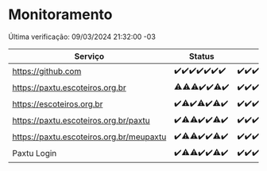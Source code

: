 # Monitoramento

Última verificação: 09/03/2024 21:32:00 -03

|Serviço|Status|Últimas 24h|
|---|---|---|
|https://github.com|<span title="2024-03-03: OK=24">✔️</span><span title="2024-03-04: OK=22">✔️</span><span title="2024-03-05: OK=24">✔️</span><span title="2024-03-06: OK=24">✔️</span><span title="2024-03-07: OK=24">✔️</span><span title="2024-03-08: OK=24">✔️</span><span title="2024-03-09: OK=1">✔️</span>|<span title="08/03/2024 22:34:00 -03 : 200">✔️</span><span title="08/03/2024 23:09:00 -03 : 200">✔️</span><span title="09/03/2024 00:09:00 -03 : 200">✔️</span><span title="09/03/2024 01:07:00 -03 : 200">✔️</span><span title="09/03/2024 02:07:00 -03 : 200">✔️</span><span title="09/03/2024 03:09:00 -03 : 200">✔️</span><span title="09/03/2024 04:03:00 -03 : 200">✔️</span><span title="09/03/2024 05:07:00 -03 : 200">✔️</span><span title="09/03/2024 06:06:00 -03 : 200">✔️</span><span title="09/03/2024 07:04:00 -03 : 200">✔️</span><span title="09/03/2024 08:02:00 -03 : 200">✔️</span><span title="09/03/2024 09:09:00 -03 : 200">✔️</span><span title="09/03/2024 10:04:00 -03 : 200">✔️</span><span title="09/03/2024 11:03:00 -03 : 200">✔️</span><span title="09/03/2024 12:03:00 -03 : 200">✔️</span><span title="09/03/2024 13:06:00 -03 : 200">✔️</span><span title="09/03/2024 14:03:00 -03 : 200">✔️</span><span title="09/03/2024 15:07:00 -03 : 200">✔️</span><span title="09/03/2024 16:02:00 -03 : 200">✔️</span><span title="09/03/2024 17:05:00 -03 : 200">✔️</span><span title="09/03/2024 18:03:00 -03 : 200">✔️</span><span title="09/03/2024 19:05:00 -03 : 200">✔️</span><span title="09/03/2024 20:06:00 -03 : 200">✔️</span><span title="09/03/2024 21:32:00 -03 : 200">✔️</span>|
|https://paxtu.escoteiros.org.br|<span title="2024-03-03: OK=23, Falhas=1">⚠️</span><span title="2024-03-04: OK=21, Falhas=1">⚠️</span><span title="2024-03-05: OK=23, Falhas=1">⚠️</span><span title="2024-03-06: OK=24">✔️</span><span title="2024-03-07: OK=24">✔️</span><span title="2024-03-08: OK=23, Falhas=1">⚠️</span><span title="2024-03-09: OK=1">✔️</span>|<span title="08/03/2024 22:34:00 -03 : 200">✔️</span><span title="08/03/2024 23:09:00 -03 : 200">✔️</span><span title="09/03/2024 00:09:00 -03 : 200">✔️</span><span title="09/03/2024 01:07:00 -03 : 200">✔️</span><span title="09/03/2024 02:07:00 -03 : 200">✔️</span><span title="09/03/2024 03:09:00 -03 : 200">✔️</span><span title="09/03/2024 04:03:00 -03 : 200">✔️</span><span title="09/03/2024 05:07:00 -03 : 200">✔️</span><span title="09/03/2024 06:06:00 -03 : 200">✔️</span><span title="09/03/2024 07:04:00 -03 : 200">✔️</span><span title="09/03/2024 08:02:00 -03 : 200">✔️</span><span title="09/03/2024 09:09:00 -03 : 200">✔️</span><span title="09/03/2024 10:04:00 -03 : 200">✔️</span><span title="09/03/2024 11:03:00 -03 : 200">✔️</span><span title="09/03/2024 12:03:00 -03 : 200">✔️</span><span title="09/03/2024 13:06:00 -03 : 200">✔️</span><span title="09/03/2024 14:03:00 -03 : 200">✔️</span><span title="09/03/2024 15:07:00 -03 : 200">✔️</span><span title="09/03/2024 16:02:00 -03 : 200">✔️</span><span title="09/03/2024 17:05:00 -03 : 200">✔️</span><span title="09/03/2024 18:03:00 -03 : 200">✔️</span><span title="09/03/2024 19:05:00 -03 : 200">✔️</span><span title="09/03/2024 20:06:00 -03 : 200">✔️</span><span title="09/03/2024 21:32:00 -03 : 200">✔️</span>|
|https://escoteiros.org.br|<span title="2024-03-03: OK=24">✔️</span><span title="2024-03-04: OK=21, Falhas=1">⚠️</span><span title="2024-03-05: OK=24">✔️</span><span title="2024-03-06: OK=23, Falhas=1">⚠️</span><span title="2024-03-07: OK=24">✔️</span><span title="2024-03-08: OK=23, Falhas=1">⚠️</span><span title="2024-03-09: OK=1">✔️</span>|<span title="08/03/2024 22:34:00 -03 : 200">✔️</span><span title="08/03/2024 23:09:00 -03 : 200">✔️</span><span title="09/03/2024 00:09:00 -03 : 200">✔️</span><span title="09/03/2024 01:07:00 -03 : 200">✔️</span><span title="09/03/2024 02:07:00 -03 : 200">✔️</span><span title="09/03/2024 03:09:00 -03 : 200">✔️</span><span title="09/03/2024 04:03:00 -03 : 200">✔️</span><span title="09/03/2024 05:07:00 -03 : 200">✔️</span><span title="09/03/2024 06:06:00 -03 : 200">✔️</span><span title="09/03/2024 07:04:00 -03 : 200">✔️</span><span title="09/03/2024 08:02:00 -03 : 200">✔️</span><span title="09/03/2024 09:09:00 -03 : 200">✔️</span><span title="09/03/2024 10:04:00 -03 : 200">✔️</span><span title="09/03/2024 11:03:00 -03 : 200">✔️</span><span title="09/03/2024 12:03:00 -03 : 200">✔️</span><span title="09/03/2024 13:06:00 -03 : 200">✔️</span><span title="09/03/2024 14:03:00 -03 : 200">✔️</span><span title="09/03/2024 15:07:00 -03 : 200">✔️</span><span title="09/03/2024 16:02:00 -03 : 200">✔️</span><span title="09/03/2024 17:05:00 -03 : 200">✔️</span><span title="09/03/2024 18:03:00 -03 : 200">✔️</span><span title="09/03/2024 19:05:00 -03 : 200">✔️</span><span title="09/03/2024 20:06:00 -03 : 200">✔️</span><span title="09/03/2024 21:32:00 -03 : 200">✔️</span>|
|https://paxtu.escoteiros.org.br/paxtu|<span title="2024-03-03: OK=24">✔️</span><span title="2024-03-04: OK=19, Falhas=3">⚠️</span><span title="2024-03-05: OK=23, Falhas=1">⚠️</span><span title="2024-03-06: OK=24">✔️</span><span title="2024-03-07: OK=24">✔️</span><span title="2024-03-08: OK=23, Falhas=1">⚠️</span><span title="2024-03-09: OK=1">✔️</span>|<span title="08/03/2024 22:34:00 -03 : 200">✔️</span><span title="08/03/2024 23:09:00 -03 : 200">✔️</span><span title="09/03/2024 00:09:00 -03 : 200">✔️</span><span title="09/03/2024 01:07:00 -03 : 200">✔️</span><span title="09/03/2024 02:07:00 -03 : 200">✔️</span><span title="09/03/2024 03:09:00 -03 : 200">✔️</span><span title="09/03/2024 04:03:00 -03 : 200">✔️</span><span title="09/03/2024 05:07:00 -03 : 200">✔️</span><span title="09/03/2024 06:06:00 -03 : 200">✔️</span><span title="09/03/2024 07:04:00 -03 : 200">✔️</span><span title="09/03/2024 08:02:00 -03 : 200">✔️</span><span title="09/03/2024 09:09:00 -03 : 200">✔️</span><span title="09/03/2024 10:04:00 -03 : 200">✔️</span><span title="09/03/2024 11:03:00 -03 : 200">✔️</span><span title="09/03/2024 12:03:00 -03 : 200">✔️</span><span title="09/03/2024 13:06:00 -03 : 200">✔️</span><span title="09/03/2024 14:03:00 -03 : 200">✔️</span><span title="09/03/2024 15:07:00 -03 : 200">✔️</span><span title="09/03/2024 16:02:00 -03 : 200">✔️</span><span title="09/03/2024 17:05:00 -03 : 200">✔️</span><span title="09/03/2024 18:03:00 -03 : 200">✔️</span><span title="09/03/2024 19:05:00 -03 : 200">✔️</span><span title="09/03/2024 20:06:00 -03 : 200">✔️</span><span title="09/03/2024 21:32:00 -03 : 200">✔️</span>|
|https://paxtu.escoteiros.org.br/meupaxtu|<span title="2024-03-03: OK=24">✔️</span><span title="2024-03-04: OK=19, Falhas=3">⚠️</span><span title="2024-03-05: OK=23, Falhas=1">⚠️</span><span title="2024-03-06: OK=24">✔️</span><span title="2024-03-07: OK=24">✔️</span><span title="2024-03-08: OK=23, Falhas=1">⚠️</span><span title="2024-03-09: OK=1">✔️</span>|<span title="08/03/2024 22:34:00 -03 : 200">✔️</span><span title="08/03/2024 23:09:00 -03 : 200">✔️</span><span title="09/03/2024 00:09:00 -03 : 200">✔️</span><span title="09/03/2024 01:07:00 -03 : 200">✔️</span><span title="09/03/2024 02:07:00 -03 : 200">✔️</span><span title="09/03/2024 03:09:00 -03 : 200">✔️</span><span title="09/03/2024 04:03:00 -03 : 200">✔️</span><span title="09/03/2024 05:07:00 -03 : 200">✔️</span><span title="09/03/2024 06:06:00 -03 : 200">✔️</span><span title="09/03/2024 07:04:00 -03 : 200">✔️</span><span title="09/03/2024 08:02:00 -03 : 200">✔️</span><span title="09/03/2024 09:09:00 -03 : 200">✔️</span><span title="09/03/2024 10:04:00 -03 : 200">✔️</span><span title="09/03/2024 11:03:00 -03 : 200">✔️</span><span title="09/03/2024 12:03:00 -03 : 200">✔️</span><span title="09/03/2024 13:06:00 -03 : 200">✔️</span><span title="09/03/2024 14:03:00 -03 : 200">✔️</span><span title="09/03/2024 15:07:00 -03 : 200">✔️</span><span title="09/03/2024 16:02:00 -03 : 200">✔️</span><span title="09/03/2024 17:05:00 -03 : 200">✔️</span><span title="09/03/2024 18:03:00 -03 : 200">✔️</span><span title="09/03/2024 19:05:00 -03 : 200">✔️</span><span title="09/03/2024 20:06:00 -03 : 200">✔️</span><span title="09/03/2024 21:32:00 -03 : 200">✔️</span>|
|Paxtu Login|<span title="2024-03-03: OK=24">✔️</span><span title="2024-03-04: OK=19, Falhas=3">⚠️</span><span title="2024-03-05: OK=23, Falhas=1">⚠️</span><span title="2024-03-06: OK=24">✔️</span><span title="2024-03-07: OK=24">✔️</span><span title="2024-03-08: OK=23, Falhas=1">⚠️</span><span title="2024-03-09: OK=1">✔️</span>|<span title="08/03/2024 22:34:00 -03 : 200">✔️</span><span title="08/03/2024 23:09:00 -03 : 200">✔️</span><span title="09/03/2024 00:09:00 -03 : 200">✔️</span><span title="09/03/2024 01:07:00 -03 : 200">✔️</span><span title="09/03/2024 02:07:00 -03 : 200">✔️</span><span title="09/03/2024 03:09:00 -03 : 200">✔️</span><span title="09/03/2024 04:03:00 -03 : 200">✔️</span><span title="09/03/2024 05:07:00 -03 : 200">✔️</span><span title="09/03/2024 06:06:00 -03 : 200">✔️</span><span title="09/03/2024 07:04:00 -03 : 200">✔️</span><span title="09/03/2024 08:02:00 -03 : 200">✔️</span><span title="09/03/2024 09:09:00 -03 : 200">✔️</span><span title="09/03/2024 10:04:00 -03 : 200">✔️</span><span title="09/03/2024 11:03:00 -03 : 200">✔️</span><span title="09/03/2024 12:03:00 -03 : 200">✔️</span><span title="09/03/2024 13:06:00 -03 : 200">✔️</span><span title="09/03/2024 14:03:00 -03 : 200">✔️</span><span title="09/03/2024 15:07:00 -03 : 200">✔️</span><span title="09/03/2024 16:02:00 -03 : 200">✔️</span><span title="09/03/2024 17:05:00 -03 : 200">✔️</span><span title="09/03/2024 18:03:00 -03 : 200">✔️</span><span title="09/03/2024 19:05:00 -03 : 200">✔️</span><span title="09/03/2024 20:06:00 -03 : 200">✔️</span><span title="09/03/2024 21:32:00 -03 : 200">✔️</span>|
